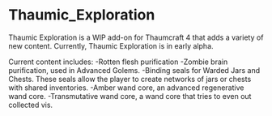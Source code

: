 Thaumic_Exploration
===================

Thaumic Exploration is a WIP add-on for Thaumcraft 4 that adds a variety of new content. Currently, Thaumic Exploration is in early alpha. 

Current content includes:
-Rotten flesh purification
-Zombie brain purification, used in Advanced Golems.
-Binding seals for Warded Jars and Chests. These seals allow the player to create networks of jars or chests with shared inventories.
-Amber wand core, an advanced regenerative wand core.
-Transmutative wand core, a wand core that tries to even out collected vis.

